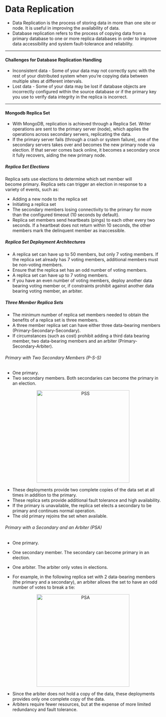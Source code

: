 # Data Replication

- Data Replication is the process of storing data in more than one site or node. It is useful in improving the availability of data.
- Database replication refers to the process of copying data from a primary database to one or more replica databases in order to improve data accessibility and system fault-tolerance and reliability.

---

#### Challenges for Database Replication Handling

- Inconsistent data - Some of your data may not correctly sync with the rest of your distributed system when you’re copying data between multiple sites at different intervals.
- Lost data - Some of your data may be lost if database objects are incorrectly configured within the source database or if the primary key you use to verify data integrity in the replica is incorrect.

---


#### Mongodb Replica Set


- With MongoDB, replication is achieved through a Replica Set. Writer operations are sent to the primary server (node), which applies the operations across secondary servers, replicating the data.
- If the primary server fails (through a crash or system failure), one of the secondary servers takes over and becomes the new primary node via election. If that server comes back online, it becomes a secondary once it fully recovers, aiding the new primary node.


##### Replica Set Elections

Replica sets use elections to determine which set member will become primary. Replica sets can trigger an election in response to a variety of events, such as:

- Adding a new node to the replica set
- Initiating a replica set
- The secondary members losing connectivity to the primary for more than the configured timeout (10 seconds by default).
- Replica set members send heartbeats (pings) to each other every two seconds. If a heartbeat does not return within 10 seconds, the other members mark the delinquent member as inaccessible.


##### Replica Set Deployment Architectures

- A replica set can have up to 50 members, but only 7 voting members. If the replica set already has 7 voting members, additional members must be non-voting members.
- Ensure that the replica set has an odd number of voting members.
- A replica set can have up to 7 voting members.
-  If you have an even number of voting members, deploy another data bearing voting member or, if constraints prohibit against another data bearing voting member, an arbiter.


##### Three Member Replica Sets

- The minimum number of replica set members needed to obtain the benefits of a replica set is three members. 
- A three member replica set can have either three data-bearing members (Primary-Secondary-Secondary).
- If circumstances (such as cost) prohibit adding a third data bearing member, two data-bearing members and an arbiter (Primary-Secondary-Arbiter).


###### Primary with Two Secondary Members (P-S-S)

- One primary.
- Two secondary members. Both secondaries can become the primary in an election.


<p align="center"><img src="https://github.com/lokesh-go/notes/assets/31778886/17226d5f-4583-42cd-a324-335f17289298" alt="PSS" width="300px"/></p>


- These deployments provide two complete copies of the data set at all times in addition to the primary.
- These replica sets provide additional fault tolerance and high availability. 
- If the primary is unavailable, the replica set elects a secondary to be primary and continues normal operation.
- The old primary rejoins the set when available.


###### Primary with a Secondary and an Arbiter (PSA)

- One primary.
- One secondary member. The secondary can become primary in an election.
- One arbiter. The arbiter only votes in elections.

- For example, in the following replica set with 2 data-bearing members (the primary and a secondary), an arbiter allows the set to have an odd number of votes to break a tie:


<p align="center"><img src="https://github.com/lokesh-go/notes/assets/31778886/b6fc4fe1-416e-43bc-88f4-5463a29a177d" alt="PSA" width="300px"/></p>


- Since the arbiter does not hold a copy of the data, these deployments provides only one complete copy of the data.
- Arbiters require fewer resources, but at the expense of more limited redundancy and fault tolerance.
